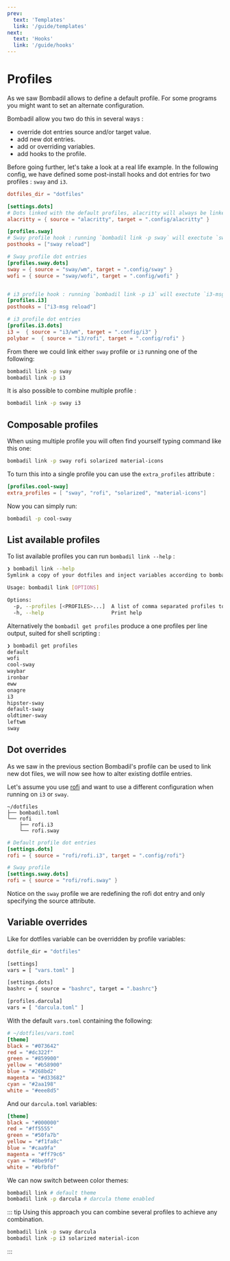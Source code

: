 ```yaml
---
prev:
  text: 'Templates'
  link: '/guide/templates'
next:
  text: 'Hooks'
  link: '/guide/hooks'
---
```


# Profiles

As we saw Bombadil allows to define a default profile.
For some programs you might want to set an alternate configuration.

Bombadil allow you two do this in several ways :

- override dot entries source and/or target value.
- add new dot entries.
- add or overriding variables.
- add hooks to the profile.

Before going further, let's take a look at a real life example. In the following config, we have defined some
post-install hooks and dot entries for two profiles : `sway` and `i3`.

```toml
dotfiles_dir = "dotfiles"

[settings.dots]
# Dots linked with the default profiles, alacritty will always be linked
alacritty = { source = "alacritty", target = ".config/alacritty" }

[profiles.sway]
# Sway profile hook : running `bombadil link -p sway` will exectute `sway reload`
posthooks = ["sway reload"]

# Sway profile dot entries
[profiles.sway.dots]
sway = { source = "sway/wm", target = ".config/sway" }
wofi = { source = "sway/wofi", target = ".config/wofi" }


# i3 profile hook : running `bombadil link -p i3` will exectute `i3-msg reload`
[profiles.i3]
posthooks = ["i3-msg reload"]

# i3 profile dot entries
[profiles.i3.dots]
i3 =  { source = "i3/wm", target = ".config/i3" }
polybar =  { source = "i3/rofi", target = ".config/rofi" }
```

From there we could link either `sway` profile or `i3` running one of the following:

```bash
bombadil link -p sway
bombadil link -p i3
```

It is also possible to combine multiple profile :
```bash
bombadil link -p sway i3
```

## Composable profiles

When using multiple profile you will often find yourself typing command like this one:
```bash
bombadil link -p sway rofi solarized material-icons
```

To turn this into a single profile you can use the `extra_profiles` attribute :

```toml
[profiles.cool-sway]
extra_profiles = [ "sway", "rofi", "solarized", "material-icons"]
```

Now you can simply run:
```bash
bombadil -p cool-sway
```

## List available profiles

To list available profiles you can run `bombadil link --help` :

```bash
❯ bombadil link --help
Symlink a copy of your dotfiles and inject variables according to bombadil.toml settings

Usage: bombadil link [OPTIONS]

Options:
  -p, --profiles [<PROFILES>...]  A list of comma separated profiles to activate [possible values: i3, sway, leftwm, cool-sway, default-sway, ironbar, wofi, eww, waybar, hipster-sway, oldtimer-sway, onagre]
  -h, --help                      Print help
```

Alternatively the `bombadil get profiles` produce a one profiles per line output, suited for shell scripting :

```bash
❯ bombadil get profiles
default
wofi
cool-sway
waybar
ironbar
eww
onagre
i3
hipster-sway
default-sway
oldtimer-sway
leftwm
sway
```

## Dot overrides

As we saw in the previous section Bombadil's profile can be used to link new dot files, we will now
see how to alter existing dotfile entries.

Let's assume you use [rofi](https://github.com/davatorium/rofi) and want to use a different configuration when running
on `i3` or `sway`.

```
~/dotfiles
├── bombadil.toml
└── rofi
    ├── rofi.i3
    └── rofi.sway
```

```toml
# Default profile dot entries
[settings.dots]
rofi = { source = "rofi/rofi.i3", target = ".config/rofi"}

# Sway profile
[settings.sway.dots]
rofi = { source = "rofi/rofi.sway" }
```

Notice on the `sway` profile we are redefining the rofi dot entry and only specifying the source attribute.

## Variable overrides

Like for dotfiles variable can be overridden by profile variables:

```bash
dotfile_dir = "dotfiles"

[settings]
vars = [ "vars.toml" ]

[settings.dots]
bashrc = { source = "bashrc", target = ".bashrc"}

[profiles.darcula]
vars = [ "darcula.toml" ]
```

With the default `vars.toml` containing the following:
```toml
# ~/dotfiles/vars.toml
[theme]
black = "#073642"
red = "#dc322f"
green = "#859900"
yellow = "#b58900"
blue = "#268bd2"
magenta = "#d33682"
cyan = "#2aa198"
white = "#eee8d5"
```

And our `darcula.toml` variables:
```toml
[theme]
black = "#000000"
red = "#ff5555"
green = "#50fa7b"
yellow = "#f1fa8c"
blue = "#caa9fa"
magenta = "#ff79c6"
cyan = "#8be9fd"
white = "#bfbfbf"
```

We can now switch between color themes:
```bash
bombadil link # default theme
bombadil link -p darcula # darcula theme enabled
```

::: tip
Using this approach you can combine several profiles to achieve any combination.

```bash
bombadil link -p sway darcula
bombadil link -p i3 solarized material-icon
```
:::
